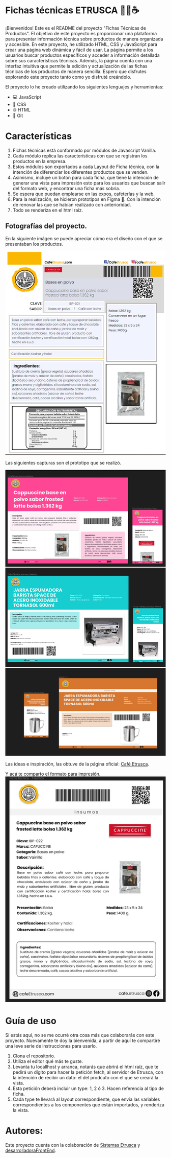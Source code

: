 # Fichas técnicas ETRUSCA 💫🌐☕

¡Bienvenidos! Este es el README del proyecto "Fichas Técnicas de Productos". El objetivo de este proyecto es proporcionar una plataforma para presentar información técnica sobre productos de manera organizada y accesible. En este proyecto, he utilizado HTML, CSS y JavaScript para crear una página web dinámica y fácil de usar. La página permite a los usuarios buscar productos específicos y acceder a información detallada sobre sus características técnicas. Además, la página cuenta con una interfaz intuitiva que permite la edición y actualización de las fichas técnicas de los productos de manera sencilla. Espero que disfrutes explorando este proyecto tanto como yo disfruté creándolo.

El proyecto lo he creado utilizando los siguientes lenguajes y herramientas:

- 💻 JavaScript
- 🎨 CSS
- 🌐 HTML
- 🐙 Git

# Características
1. Fichas técnicas está conformado por módulos de Javascript Vanilla. 
2. Cada módulo replica las características con que se registran los productos en la empresa.
3. Estos módulos son exportados a cada Layout de Ficha técnica, con la intención de diferenciar los
diferentes productos que se venden.
4. Asimismo, incluye un botón para cada ficha, que tiene la intención de generar una vista para impresión
esto para los usuarios que buscan salir del formato web, y encontrar una ficha más sobria.
5. Se espera que puedan emplearse en las expos, cafeterías y la web. 
6. Para la realización, se hicieron prototipos en Figma 🎨. Con la intención de renovar las que se habían realizado con anterioridad. 
7. Todo se renderiza en el html raíz.
## Fotografías del proyecto.

En la siguiente imágen se puede apreciar cómo era el diseño con el que se presentaban los productos.

![Imágen de la ficha anterior](/Assets/Fichasbefore2023.jpg)

Las siguientes capturas son el prototipo que se realizó.
 
 ![Imágen con el prototipo de Insumos](/Assets/Prototipo-Insumos.jpg)
 ![Imágen con el prototipo de Maquinaria](/Assets/Prototipo-Maquinaria.jpg)
 ![Imágen con el prototipo de Accesorios](/Assets/PrototipoAccesorios.jpg)

 Las ideas e inspiración, las obtuve de la página oficial: [Café Etrusca](https://cafeetrusca.com/).

Y acá te comparto el formato para impresión.
![Imágen del prototipo de impresión](/Assets/Prototipo-Impresion.jpg)

# Guía de uso
Sí estás aquí, no se me ocurré otra cosa más que colaborarás con este proyecto. 
Nuevamente te doy la bienvenida, a partir de aquí te compartiré una leve serie de instrucciones para usarlo.

1. Clona el repositorio.
2. Utiliza el editor qué más te guste.
3. Levanta tu locallhost y arranca, notarás que abrirá el html raíz, que te pedirá un dígito para hacer la petición fetch, al servidor de Etrusca, con la intención de recibir un dato: el del prodcuto con el que se creará la vista.
4. Esta petición deberá incluir un type: 1, 2 ó 3. Hacen referencia al tipo de ficha.
5. Cada type te llevará al layout correspondiente, que envía las variables correspondientes a los componentes que están importados, y renderiza la vista.

# Autores:
Este proyecto cuenta con la colaboración de [Sistemas Etrusca](https://github.com/SistemasEtrusca) y [desarrolladoraFrontEnd](https://github.com/AnaDaniela96).


